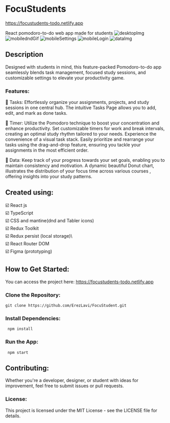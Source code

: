 # FocuStudents
https://focustudents-todo.netlify.app

React pomodoro-to-do web app made for students
![desktopImg](https://github.com/ErezLavi/FocuStudents/blob/master/focustudents%20media/Tasks%20page.png)
![mobiledndGif](https://github.com/ErezLavi/FocuStudents/blob/master/focustudents%20media/dndFocuStudents.gif)
![mobileSettings](https://github.com/ErezLavi/FocuStudents/blob/master/focustudents%20media/mobile-settings.png)
![mobileLogin](https://github.com/ErezLavi/FocuStudents/blob/master/focustudents%20media/mobile-login.png)
![dataImg](https://github.com/ErezLavi/FocuStudents/blob/master/focustudents%20media/Data-page.png)
## Description

Designed with students in mind, this feature-packed Pomodoro-to-do app seamlessly blends task management, focused study sessions, and customizable settings to elevate your productivity game.

### Features:

🍅 Tasks:
Effortlessly organize your assignments, projects, and study sessions in one central hub.
The intuitive Tasks Page allows you to add, edit, and mark as done tasks.

🍅 Timer:
Utilize the Pomodoro technique to boost your concentration and enhance productivity.
Set customizable timers for work and break intervals, creating an optimal study rhythm tailored to your needs.
Experience the convenience of a visual task stack.
Easily prioritize and rearrange your tasks using the drag-and-drop feature, ensuring you tackle your assignments in the most efficient order.

🍅 Data: 
Keep track of your progress towards your set goals, enabling you to maintain consistency and motivation.
A dynamic beautiful Donut chart, illustrates the distribution of your focus time across various courses , offering insights into your study patterns.

## Created using:

☑️ React js\
☑️ TypeScript\
☑️ CSS and mantine(dnd and Tabler icons)\
☑️ Redux Toolkit\
☑️ Redux persist (local storage)\  
☑️ React Router DOM\
☑️ Figma (prototyping)

## How to Get Started:

You can access the project here: https://focustudents-todo.netlify.app

### Clone the Repository:

`git clone https://github.com/ErezLavi/FocuStudent.git`

### Install Dependencies:

` npm install`

### Run the App:

` npm start`

## Contributing:

Whether you're a developer, designer, or student with ideas for improvement, feel free to submit issues or pull requests.

### License:

This project is licensed under the MIT License - see the LICENSE file for details.
